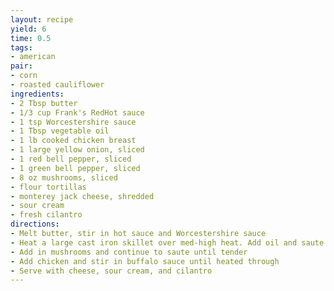 ```yaml
---
layout: recipe
yield: 6
time: 0.5
tags:
- american
pair:
- corn
- roasted cauliflower
ingredients:
- 2 Tbsp butter
- 1/3 cup Frank's RedHot sauce
- 1 tsp Worcestershire sauce
- 1 Tbsp vegetable oil
- 1 lb cooked chicken breast
- 1 large yellow onion, sliced
- 1 red bell pepper, sliced
- 1 green bell pepper, sliced
- 8 oz mushrooms, sliced
- flour tortillas
- monterey jack cheese, shredded
- sour cream
- fresh cilantro
directions:
- Melt butter, stir in hot sauce and Worcestershire sauce
- Heat a large cast iron skillet over med-high heat. Add oil and saute onions and bell peppers for a couple minutes
- Add in mushrooms and continue to saute until tender
- Add chicken and stir in buffalo sauce until heated through
- Serve with cheese, sour cream, and cilantro
---
```

